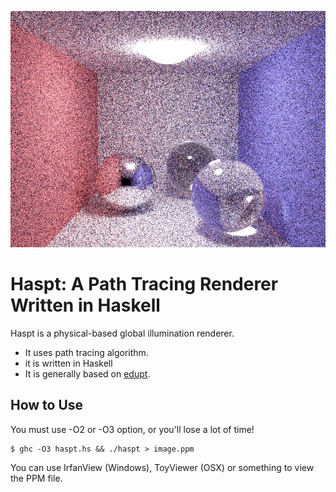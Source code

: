 ![Sample Image](sample_640x480_ss4_s4.png)

# Haspt: A Path Tracing Renderer Written in Haskell

Haspt is a physical-based global illumination renderer.

- It uses path tracing algorithm.
- it is written in Haskell
- It is generally based on [edupt](https://github.com/githole/edupt).

## How to Use

You must use -O2 or -O3 option, or you'll lose a lot of time!

    $ ghc -O3 haspt.hs && ./haspt > image.ppm

You can use IrfanView (Windows), ToyViewer (OSX) or something to view the PPM file.

